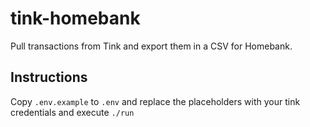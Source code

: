 # tink-homebank

Pull transactions from Tink and export them in a CSV for Homebank.

## Instructions
Copy `.env.example` to `.env` and replace the placeholders with your tink credentials
and execute `./run`
